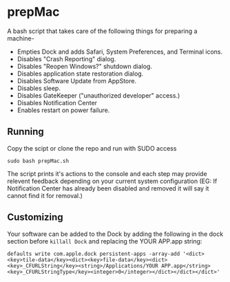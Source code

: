 # prepMac

A bash script that takes care of the following things for preparing a machine-

- Empties Dock and adds Safari, System Preferences, and Terminal icons.
- Disables "Crash Reporting" dialog.
- Disables "Reopen Windows?" shutdown dialog.
- Disables application state restoration dialog.
- Disables Software Update from AppStore.
- Disables sleep.
- Disables GateKeeper ("unauthorized developer" access.)
- Disables Notification Center
- Enables restart on power failure.

## Running
Copy the scipt or clone the repo and run with SUDO access

	sudo bash prepMac.sh
	
The script prints it's actions to the console and each step may provide relevent feedback depending on your current system configuration (EG: If Notification Center has already been disabled and removed it will say it cannot find it for removal.)

## Customizing
Your software can be added to the Dock by adding the following in the dock section before `killall Dock` and replacing the YOUR APP.app string:
	
	defaults write com.apple.dock persistent-apps -array-add '<dict><key>tile-data</key><dict><key>file-data</key><dict><key>_CFURLString</key><string>/Applications/YOUR APP.app</string><key>_CFURLStringType</key><integer>0</integer></dict></dict></dict>'